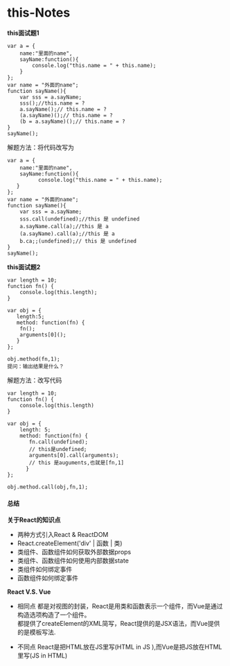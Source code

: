 # this-Notes

**this面试题1**

```
var a = {
    name:"里面的name",
    sayName:function(){
        console.log("this.name = " + this.name);
    }
};
var name = "外面的name";
function sayName(){
    var sss = a.sayName;
    sss();//this.name = ?
    a.sayName();// this.name = ?
    (a.sayName)();// this.name = ?
    (b = a.sayName)();// this.name = ?
}
sayName();
```
解题方法：将代码改写为

```
var a = {
    name:"里面的name",
    sayName:function(){
          console.log("this.name = " + this.name);
   }
};
var name = "外面的name";
function sayName(){
    var sss = a.sayName;
    sss.call(undefined);//this 是 undefined
    a.sayName.call(a);//this 是 a
    (a.sayName).call(a);//this 是 a
    b.ca;;(undefined);// this 是 undefined
}
sayName();
```

**this面试题2**

```
var length = 10;
function fn() {
    console.log(this.length);
}

var obj = {
   length:5;
   method: function(fn) {
    fn();
    arguments[0]();
   }
};

obj.method(fn,1);
提问：输出结果是什么？
```

解题方法：改写代码

```
var length = 10;
function fn() {
    console.log(this.length)
}

var obj = {
    length: 5;
    method: function(fn) {
       fn.call(undefined);
       // this是undefined;
       arguments[0].call(arguments);
       // this 是auguments,也就是[fn,1]
      }
};

obj.method.call(obj,fn,1);
```

#### 总结

**关于React的知识点**

* 两种方式引入React & ReactDOM
* React.createElement('div' | 函数 | 类) 
* 类组件、函数组件如何获取外部数据props
* 类组件、函数组件如何使用内部数据state
* 类组件如何绑定事件
* 函数组件如何绑定事件

**React V.S. Vue**

* 相同点
都是对视图的封装，React是用类和函数表示一个组件，而Vue是通过构造选项构造了一个组件。</br>
都提供了createElement的XML简写，React提供的是JSX语法，而Vue提供的是模板写法.</br>

* 不同点
React是把HTML放在JS里写(HTML in JS ),而Vue是把JS放在HTML里写(JS in HTML)

